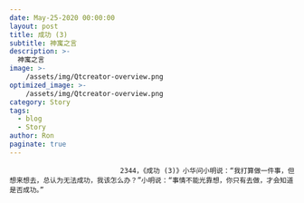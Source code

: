 ```yaml
---
date: May-25-2020 00:00:00
layout: post
title: 成功 (3)
subtitle: 神寓之言
description: >-
  神寓之言
image: >-
    /assets/img/Qtcreator-overview.png
optimized_image: >-
    /assets/img/Qtcreator-overview.png
category: Story
tags:
  - blog
  - Story
author: Ron
paginate: true
---
```


							　　2344，《成功 (3)》小华问小明说：“我打算做一件事，但想来想去，总认为无法成功，我该怎么办？”小明说：“事情不能光靠想，你只有去做，才会知道是否成功。”
							
							
						